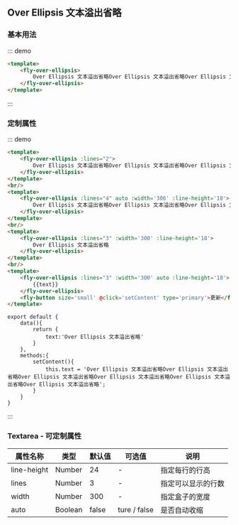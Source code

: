 <script>
    module.exports = {
        data(){
            return {
                text:'Over Ellipsis 文本溢出省略'
            }
        },
        methods:{
            setContent(){
                this.text = 'Over Ellipsis 文本溢出省略Over Ellipsis 文本溢出省略Over Ellipsis 文本溢出省略Over Ellipsis 文本溢出省略Over Ellipsis 文本溢出省略Over Ellipsis 文本溢出省略';
            }
        }
    }
</script>
## Over Ellipsis 文本溢出省略

### 基本用法

::: demo

```html
<template>
    <fly-over-ellipsis>
        Over Ellipsis 文本溢出省略Over Ellipsis 文本溢出省略Over Ellipsis 文本溢出省略Over Ellipsis 文本溢出省略Over Ellipsis 文本溢出省略Over Ellipsis 文本溢出省略Over Ellipsis 文本溢出省略Over Ellipsis 文本溢出省略Over Ellipsis 文本溢出省略
    </fly-over-ellipsis>
</template>
```
:::

### 定制属性
::: demo

```html
<template>
    <fly-over-ellipsis :lines="2">
        Over Ellipsis 文本溢出省略Over Ellipsis 文本溢出省略Over Ellipsis 文本溢出省略Over Ellipsis 文本溢出省略Over Ellipsis 文本溢出省略Over Ellipsis 文本溢出省略Over Ellipsis 文本溢出省略Over Ellipsis 文本溢出省略Over Ellipsis 文本溢出省略
    </fly-over-ellipsis>
</template>
<br/>
<template>
    <fly-over-ellipsis :lines="4" auto :width='300' :line-height='18'>
        Over Ellipsis 文本溢出省略Over Ellipsis 文本溢出省略Over Ellipsis 文本溢出省略Over Ellipsis 文本溢出省略Over Ellipsis 文本溢出省略Over Ellipsis 文本溢出省略Over Ellipsis 文本溢出省略Over Ellipsis 文本溢出省略Over Ellipsis 文本溢出省略
    </fly-over-ellipsis>
</template>
<br/>
<template>
    <fly-over-ellipsis :lines="3" :width='300' :line-height='18'>
        Over Ellipsis 文本溢出省略
    </fly-over-ellipsis>
</template>
<br/>
<template>
    <fly-over-ellipsis :lines="3" :width='300' auto :line-height='18'>
        {{text}}
    </fly-over-ellipsis>
    <fly-button size='small' @click='setContent' type='primary'>更新</fly-button>
</template>
```
```JS
export default {
    data(){
        return {
            text:'Over Ellipsis 文本溢出省略'
        }
    },
    methods:{
        setContent(){
            this.text = 'Over Ellipsis 文本溢出省略Over Ellipsis 文本溢出省略Over Ellipsis 文本溢出省略Over Ellipsis 文本溢出省略Over Ellipsis 文本溢出省略Over Ellipsis 文本溢出省略';
        }
    }
}
```
:::

### Textarea - 可定制属性

| 属性名称        | 类型            | 默认值 | 可选值       | 说明                  |
| --------------- | --------------- | ------ | ------------ | --------------------- |
| line-height            | Number          | 24      | -         | 指定每行的行高 |
| lines        | Number         | 3  | -| 指定可以显示的行数        |
| width      | Number          | 300      | -            | 指定盒子的宽度      |
| auto      | Boolean          | false      | ture / false            | 是否自动收缩      |


